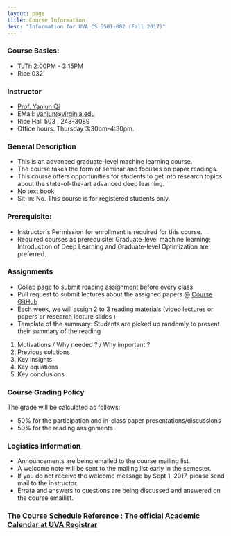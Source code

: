 ```yaml
---
layout: page
title: Course Information
desc: "Information for UVA CS 6501-002 (Fall 2017)"
---
```


### Course Basics:

+ TuTh 2:00PM - 3:15PM
+ Rice 032

### Instructor

+ [Prof. Yanjun Qi](http://www.cs.virginia.edu/yanjun/)
+ EMail: [yanjun@virginia.edu](mailto:yanjun@virginia.edu)
+ Rice Hall 503 , 243-3089
+ Office hours: Thursday 3:30pm-4:30pm.

### General  Description

+ This is an advanced graduate-level machine learning course.
+ The course takes the form of seminar and focuses on paper readings.</li>
+ This course offers opportunities for students to get into research topics about the
 state-of-the-art advanced deep learning.
 + No text book
 + Sit-in: No.  This course is for registered students only.


### Prerequisite:
+  Instructor's Permission for enrollment is required for this
 course.
+ Required courses as prerequisite: Graduate-level machine
 learning; Introduction of Deep Learning and Graduate-level Optimization are preferred.


### Assignments
+ Collab page to submit reading assignment before every class
+ Pull request to submit lectures about the assigned papers @ [Course GitHub](https://github.com/qiyanjun/deep2read)
+ Each week, we will assign 2 to 3 reading materials (video lectures or papers or research lecture slides )
+ Template of the summary: Students are picked up randomly to present their summary of the reading
1. Motivations / Why needed ? / Why important ?
2. Previous solutions
3. Key insights
4. Key equations
5. Key conclusions


### Course Grading Policy
  The grade will be calculated as follows:
+ 50% for the participation and in-class paper presentations/discussions
+ 50% for the reading assignments


### Logistics Information
+ Announcements are being emailed to the course mailing list.
+ A welcome note will be sent to the mailing  list early in the semester.
+ If you do not receive the welcome message by Sept 1, 2017, please
send mail to the instructor.
+ Errata and answers to questions are being discussed and answered
   on the course emailist.


### The Course  Schedule Reference : [The official Academic Calendar at UVA Registrar](http://www.virginia.edu/registrar/calendar.html)
